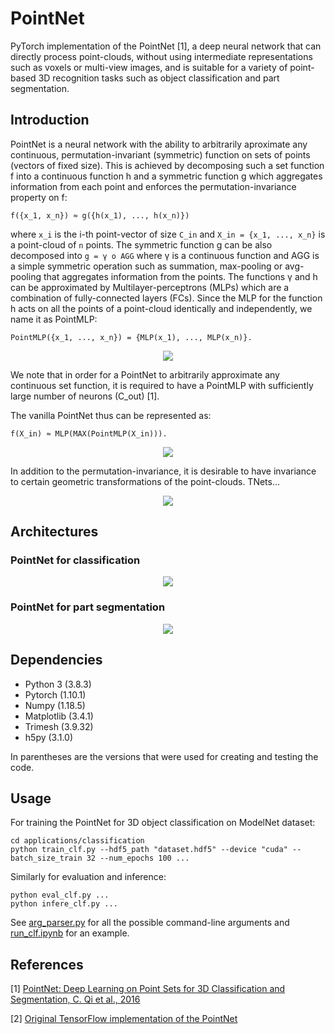 # PointNet
PyTorch implementation of the PointNet [1], a deep neural network that can directly process point-clouds, without using intermediate representations such as voxels or multi-view images, and is suitable for a variety of point-based 3D recognition tasks such as object classification and part segmentation.

## Introduction

PointNet is a neural network with the ability to arbitrarily aproximate any continuous, permutation-invariant (symmetric) function on sets of points (vectors of fixed size). This is achieved by decomposing such a set function f into a continuous function h and a symmetric function g which aggregates information from each point and enforces the permutation-invariance property on f:
```
f({x_1, x_n}) ≈ g({h(x_1), ..., h(x_n)})
```
where `x_i` is the i-th point-vector of size `C_in` and `X_in = {x_1, ..., x_n}` is a point-cloud of `n` points. The symmetric function g can be also decomposed into `g = γ o AGG` where γ is a continuous function and AGG is a simple symmetric operation such as summation, max-pooling or avg-pooling that aggregates information from the points. The functions γ and h can be approximated by Multilayer-perceptrons (MLPs) which are a combination of fully-connected layers (FCs). Since the MLP for the function h acts on all the points of a point-cloud identically and independently, we name it as PointMLP:
```
PointMLP({x_1, ..., x_n}) = {MLP(x_1), ..., MLP(x_n)}.
```
<p align="center">
  <img align="center" src="https://user-images.githubusercontent.com/15230238/169560375-f784ecba-a2d7-4bb9-a70f-6182254b8cc5.svg">
</p>

We note that in order for a PointNet to arbitrarily approximate any continuous set function, it is required to have a PointMLP with sufficiently large number of neurons (C_out) [1].


The vanilla PointNet thus can be represented as:
```
f(X_in) ≈ MLP(MAX(PointMLP(X_in))).
```

<p align="center">
  <img align="center" src="https://user-images.githubusercontent.com/15230238/169559785-45b89b86-e74c-4d0b-85b4-c81d5bbccc33.svg">
</p>

In addition to the permutation-invariance, it is desirable to have invariance to certain geometric transformations of the point-clouds. TNets...

<p align="center">
  <img align="center" src="https://user-images.githubusercontent.com/15230238/169561305-f6f60359-42f8-4edf-92e7-f0fcb7e5b076.svg">
</p>


## Architectures

### PointNet for classification

<p align="center">
  <img align="center" src="https://user-images.githubusercontent.com/15230238/169564557-7b7c9778-071c-49bd-a1dd-2ce9bd43a65e.svg">
</p>

### PointNet for part segmentation

<p align="center">
  <img align="center" src="https://user-images.githubusercontent.com/15230238/169564573-099b8476-be74-4ece-afc0-fa84aa2d2709.svg">
</p>


## Dependencies
- Python 3 (3.8.3)
- Pytorch (1.10.1)
- Numpy (1.18.5)
- Matplotlib (3.4.1)
- Trimesh (3.9.32)
- h5py (3.1.0)

In parentheses are the versions that were used for creating and testing the code.


## Usage
For training the PointNet for 3D object classification on ModelNet dataset:
```
cd applications/classification
python train_clf.py --hdf5_path "dataset.hdf5" --device "cuda" --batch_size_train 32 --num_epochs 100 ...
```
Similarly for evaluation and inference:
```
python eval_clf.py ...
python infere_clf.py ...
```
See [arg_parser.py](applications/classification/arg_parser.py) for all the possible command-line arguments and [run_clf.ipynb](applications/classification/run_clf.ipynb) for an example.


## References
[1] [PointNet: Deep Learning on Point Sets for 3D Classification and Segmentation, C. Qi et al., 2016](https://arxiv.org/abs/1612.00593)

[2] [Original TensorFlow implementation of the PointNet](https://github.com/charlesq34/pointnet)
